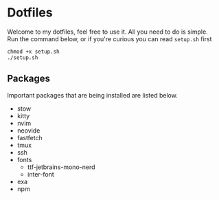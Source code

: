 # Dotfiles

Welcome to my dotfiles, feel free to use it. All you need to do is simple.<br>
Run the command below, or if you're curious you can read `setup.sh` first

```
chmod +x setup.sh
./setup.sh
```

## Packages
Important packages that are being installed are listed below.<br>
- stow
- kitty
- nvim
- neovide
- fastfetch
- tmux
- ssh
- fonts
    - ttf-jetbrains-mono-nerd
    - inter-font
- exa
- npm
